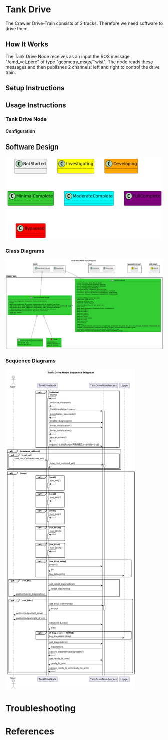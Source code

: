 # Tank Drive
The Crawler Drive-Train consists of 2 tracks.  Therefore we need software to drive them.

## How It Works
The Tank Drive Node receives as an input the ROS message "/cmd_vel_perc" of type "geometry_msgs/Twist".  The node reads these messages and then publishes 2 channels: left and right to control the drive train.

## Setup Instructions


## Usage Instructions
### Tank Drive Node

#### Configuration


## Software Design
![](../../output/Legend.png)
### Class Diagrams
![](../../../nodes/TankDriveNode/doc/output/TankDriveNodeClassDiagram.png)

### Sequence Diagrams
![](../../../nodes/TankDriveNode/doc/output/TankDriveNodeSequenceDiagram.png)

# Troubleshooting


# References
